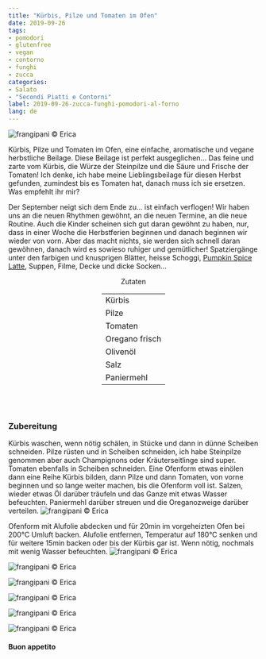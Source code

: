 ```yaml
---
title: "Kürbis, Pilze und Tomaten im Ofen"
date: 2019-09-26
tags:
- pomodori
- glutenfree
- vegan
- contorno
- funghi
- zucca
categories:
- Salato
- "Secondi Piatti e Contorni"
label: 2019-09-26-zucca-funghi-pomodori-al-forno
lang: de 
---
```

![](../2019-09-26-zucca-funghi-pomodori-al-forno/header.jpeg "frangipani © Erica")

Kürbis, Pilze und Tomaten im Ofen, eine einfache, aromatische und vegane herbstliche Beilage. Diese Beilage ist perfekt ausgeglichen... Das feine und zarte vom Kürbis, die Würze der Steinpilze und die Säure und Frische der Tomaten! Ich denke, ich habe meine Lieblingsbeilage für diesen Herbst gefunden, zumindest bis es Tomaten hat, danach muss ich sie ersetzen. Was empfehlt ihr mir?

Der September neigt sich dem Ende zu... ist einfach verflogen! Wir haben uns an die neuen Rhythmen gewöhnt, an die neuen Termine, an die neue Routine. Auch die Kinder scheinen sich gut daran gewöhnt zu haben, nur, dass in einer Woche die Herbstferien beginnen und danach beginnen wir wieder von vorn. Aber das macht nichts, sie werden sich schnell daran gewöhnen, danach wird es sowieso ruhiger und gemütlicher! Spatziergänge unter den farbigen und knusprigen Blätter, heisse Schoggi, <a href="https://frangipani.raiano.ch/2016-10-12-pumpkin-spice-latte-de/" target="_blank">Pumpkin Spice Latte</a>, Suppen, Filme, Decke und dicke Socken...

<div id="wrapper" style="text-align: center">
  <div id="yourdiv" style="display: inline-block;">
    <div class="ingredients">
      <div class="ingredients-title">Zutaten</div>
      <table>
        <tbody>
          <tr>
            <td>Kürbis</td>
          </tr>
          <tr>
            <td>Pilze</td>
          </tr>
          <tr>
            <td>Tomaten</td>
          </tr>
          <tr>
            <td>Oregano frisch</td>
          </tr>
          <tr>
            <td>Olivenöl</td>
          </tr>
          <tr>
            <td>Salz</td>
          </tr>
          <tr>
            <td>Paniermehl</td>       
          </tr>
        </tbody>
      </table>
      <br></br>
    </div>
  </div>
</div>


<h3>
	<font color="grey">
		<i class="fa fa-cogs"></i>
	</font> Zubereitung
</h3>

Kürbis waschen, wenn nötig schälen, in Stücke und dann in dünne Scheiben schneiden. Pilze rüsten und in Scheiben schneiden, ich habe Steinpilze genommen aber auch Champignons oder Kräuterseitlinge sind super. Tomaten ebenfalls in Scheiben schneiden. Eine Ofenform etwas einölen dann eine Reihe Kürbis bilden, dann Pilze und dann Tomaten, von vorne beginnen und so lange weiter machen, bis die Ofenform voll ist. Salzen, wieder etwas Öl darüber träufeln und das Ganze mit etwas Wasser befeuchten. Paniermehl darüber streuen und die Oreganozweige darüber verteilen.
![](../2019-09-26-zucca-funghi-pomodori-al-forno/teglia.jpeg "frangipani © Erica")

Ofenform mit Alufolie abdecken und für 20min im vorgeheizten Ofen bei 200°C Umluft backen. Alufolie entfernen, Temperatur auf 180°C senken und für weitere 15min backen oder bis der Kürbis gar ist. Wenn nötig, nochmals mit wenig Wasser befeuchten.
![](../2019-09-26-zucca-funghi-pomodori-al-forno/risultato1.jpeg "frangipani © Erica")

![](../2019-09-26-zucca-funghi-pomodori-al-forno/risultato2.jpeg "frangipani © Erica")

![](../2019-09-26-zucca-funghi-pomodori-al-forno/risultato3.jpeg "frangipani © Erica")

![](../2019-09-26-zucca-funghi-pomodori-al-forno/risultato4.jpeg "frangipani © Erica")

![](../2019-09-26-zucca-funghi-pomodori-al-forno/risultato5.jpeg "frangipani © Erica")

![](../2019-09-26-zucca-funghi-pomodori-al-forno/risultato6.jpeg "frangipani © Erica")

<h4>Buon appetito
  <font color="red">
    <i class="fa fa-smile-o"></i>
  </font>
</h4>
